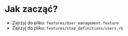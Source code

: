 # Jak zacząć?

- Zajrzyj do pliku: `features/User_management.feature`
- Zajrzyj do pliku: `features/step_definitions/users.rb`